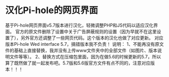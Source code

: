 # 汉化Pi-hole的网页界面
基于Pi-hole网页界面v5.7版本进行汉化，轻微调整PHP和JS代码以适应汉化界面。 官方的原文件删除了设置中关于广告屏蔽规则的设置（因为早就不在这里设置了），另外官方还调整了一些网页代码。这个版本的汉化也做了对应更新。
对应版本Pi-hole Wed interface 5.7，搞错版本我不负责！
说明：
1、不能再没有原文件的基础上直接替换，我并没有上传www文件夹中的全部文件（如图片、版本说明文件等等）。
2、替换方式在压缩包里面，因为在做5.6的时候更新的5.7，所以算了既然做了就一起发布吧。5.7版和5.6版官方文件有点不同的，注意对应版本！！！

